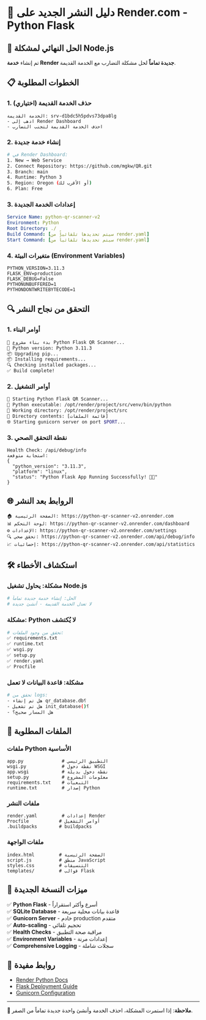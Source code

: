 # 🚀 دليل النشر الجديد على Render.com - Python Flask

## 🚨 الحل النهائي لمشكلة Node.js

تم إنشاء **خدمة Render جديدة تماماً** لحل مشكلة التضارب مع الخدمة القديمة.

## 📋 الخطوات المطلوبة

### 1. حذف الخدمة القديمة (اختياري)
```
الخدمة القديمة: srv-d1bdc5h5pdvs73dpa8lg
- اذهب إلى Render Dashboard
- احذف الخدمة القديمة لتجنب التضارب
```

### 2. إنشاء خدمة جديدة
```bash
# في Render Dashboard:
1. New → Web Service
2. Connect Repository: https://github.com/mgkw/QR.git
3. Branch: main
4. Runtime: Python 3
5. Region: Oregon (أو الأقرب لك)
6. Plan: Free
```

### 3. إعدادات الخدمة الجديدة
```yaml
Service Name: python-qr-scanner-v2
Environment: Python
Root Directory: ./
Build Command: [سيتم تحديدها تلقائياً من render.yaml]
Start Command: [سيتم تحديدها تلقائياً من render.yaml]
```

### 4. متغيرات البيئة (Environment Variables)
```
PYTHON_VERSION=3.11.3
FLASK_ENV=production
FLASK_DEBUG=False
PYTHONUNBUFFERED=1
PYTHONDONTWRITEBYTECODE=1
```

## 🔍 التحقق من نجاح النشر

### 1. أوامر البناء
```bash
🚀 بدء بناء مشروع Python Flask QR Scanner...
🐍 Python version: Python 3.11.3
📦 Upgrading pip...
📦 Installing requirements...
🔍 Checking installed packages...
✅ Build complete!
```

### 2. أوامر التشغيل
```bash
🚀 Starting Python Flask QR Scanner...
🐍 Python executable: /opt/render/project/src/venv/bin/python
📝 Working directory: /opt/render/project/src
📂 Directory contents: [قائمة الملفات]
🌐 Starting gunicorn server on port $PORT...
```

### 3. نقطة التحقق الصحي
```
Health Check: /api/debug/info
استجابة متوقعة:
{
  "python_version": "3.11.3",
  "platform": "linux",
  "status": "Python Flask App Running Successfully! 🐍✅"
}
```

## 🌐 الروابط بعد النشر

```
🏠 الصفحة الرئيسية: https://python-qr-scanner-v2.onrender.com
📊 لوحة التحكم: https://python-qr-scanner-v2.onrender.com/dashboard  
⚙️ الإعدادات: https://python-qr-scanner-v2.onrender.com/settings
🔍 تحقق صحي: https://python-qr-scanner-v2.onrender.com/api/debug/info
📈 إحصائيات: https://python-qr-scanner-v2.onrender.com/api/statistics
```

## 🛠️ استكشاف الأخطاء

### مشكلة: يحاول تشغيل Node.js
```bash
# الحل: إنشاء خدمة جديدة تماماً
# لا تعدل الخدمة القديمة - أنشئ جديدة
```

### مشكلة: Python لا يُكتشف
```bash
# تحقق من وجود الملفات:
✅ requirements.txt
✅ runtime.txt
✅ wsgi.py
✅ setup.py
✅ render.yaml
✅ Procfile
```

### مشكلة: قاعدة البيانات لا تعمل
```bash
# تحقق من logs:
- هل تم إنشاء qr_database.db؟
- هل تم تشغيل init_database()؟
- هل المسار صحيح؟
```

## 📁 الملفات المطلوبة

### ملفات Python الأساسية
```
app.py              # التطبيق الرئيسي
wsgi.py             # نقطة دخول WSGI
app.wsgi            # نقطة دخول بديلة
setup.py            # معلومات المشروع
requirements.txt    # التبعيات
runtime.txt         # إصدار Python
```

### ملفات النشر
```
render.yaml         # إعدادات Render
Procfile           # أوامر التشغيل
.buildpacks        # buildpacks
```

### ملفات الواجهة
```
index.html         # الصفحة الرئيسية
script.js          # منطق JavaScript
styles.css         # التنسيقات
templates/         # قوالب Flask
```

## 🎯 ميزات النسخة الجديدة

✅ **Python Flask** - أسرع وأكثر استقراراً  
✅ **SQLite Database** - قاعدة بيانات محلية سريعة  
✅ **Gunicorn Server** - خادم production متقدم  
✅ **Auto-scaling** - تحجيم تلقائي  
✅ **Health Checks** - مراقبة صحة التطبيق  
✅ **Environment Variables** - إعدادات مرنة  
✅ **Comprehensive Logging** - سجلات شاملة  

## 🔗 روابط مفيدة

- [Render Python Docs](https://render.com/docs/python)
- [Flask Deployment Guide](https://flask.palletsprojects.com/en/2.3.x/deploying/)
- [Gunicorn Configuration](https://docs.gunicorn.org/en/stable/configure.html)

---
**📝 ملاحظة**: إذا استمرت المشكلة، احذف الخدمة وأنشئ واحدة جديدة تماماً من الصفر. 